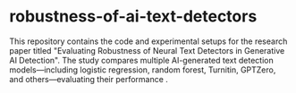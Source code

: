 # robustness-of-ai-text-detectors
This repository contains the code and experimental setups for the research paper titled "Evaluating Robustness of Neural Text Detectors in Generative AI Detection". The study compares multiple AI-generated text detection models—including logistic regression, random forest, Turnitin, GPTZero, and others—evaluating their performance .
